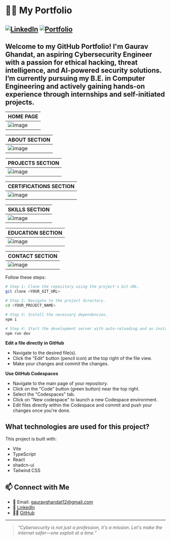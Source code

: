 # 👨‍💻 My Portfolio

[![LinkedIn](https://img.shields.io/badge/LinkedIn-blue?logo=linkedin )](https://www.linkedin.com/in/gaurav-ghandat-68a5a22b4/)
[![Portfolio](https://img.shields.io/badge/Portfolio-000?style=for-the-badge&logo=vercel&logoColor=white)](https://my-portfolio-lgfc.vercel.app/)
---

Welcome to my GitHub Portfolio! I'm **Gaurav Ghandat**, an aspiring **Cybersecurity Engineer** with a passion for ethical hacking, threat intelligence, and AI-powered security solutions. I’m currently pursuing my **B.E. in Computer Engineering** and actively gaining hands-on experience through internships and self-initiated projects.
---

| **HOME PAGE** |
|-----------------------------|
| ![image](https://github.com/user-attachments/assets/6ae8412a-61d4-4ced-bbba-6cbe59ffb52e)|

| **ABOUT SECTION** |
|-----------------------------|
|![image](https://github.com/user-attachments/assets/b54f3b9a-89f2-4b86-aee2-1aa45e544c5e)|

| **PROJECTS SECTION** |
|-----------------------------|
|![image](https://github.com/user-attachments/assets/a3575c88-f001-4c10-b1d4-ced816e86972)|

| **CERTIFICATIONS SECTION** |
|-----------------------------|
|![image](https://github.com/user-attachments/assets/d32c356b-7f01-4917-b769-790e5e7a3d09)|

| **SKILLS SECTION** |
|-----------------------------|
|![image](https://github.com/user-attachments/assets/c7312a14-b450-489d-a0be-ee469ee8c0a8)|

| **EDUCATION SECTION** |
|-----------------------------|
|![image](https://github.com/user-attachments/assets/299d20fc-7739-4604-b5f0-83515f0fd68c)|

| **CONTACT SECTION** |
|-----------------------------|
|![image](https://github.com/user-attachments/assets/4119e30a-8811-4eb3-b26f-52dd4f51250b)|


Follow these steps:

```sh
# Step 1: Clone the repository using the project's Git URL.
git clone <YOUR_GIT_URL>

# Step 2: Navigate to the project directory.
cd <YOUR_PROJECT_NAME>

# Step 3: Install the necessary dependencies.
npm i

# Step 4: Start the development server with auto-reloading and an instant preview.
npm run dev
```

**Edit a file directly in GitHub**

- Navigate to the desired file(s).
- Click the "Edit" button (pencil icon) at the top right of the file view.
- Make your changes and commit the changes.

**Use GitHub Codespaces**

- Navigate to the main page of your repository.
- Click on the "Code" button (green button) near the top right.
- Select the "Codespaces" tab.
- Click on "New codespace" to launch a new Codespace environment.
- Edit files directly within the Codespace and commit and push your changes once you're done.

## What technologies are used for this project?

This project is built with:

- Vite
- TypeScript
- React
- shadcn-ui
- Tailwind CSS

## 📫 Connect with Me

- 📧 Email: gauravghandat12@gmail.com  
- 💼 [LinkedIn](https://www.linkedin.com/in/gaurav-ghandat-68a5a22b4/)  
- 🧑‍💻 [GitHub](https://github.com/GauravGhandat-23)

---

> *“Cybersecurity is not just a profession, it's a mission. Let's make the internet safer—one exploit at a time.”*
